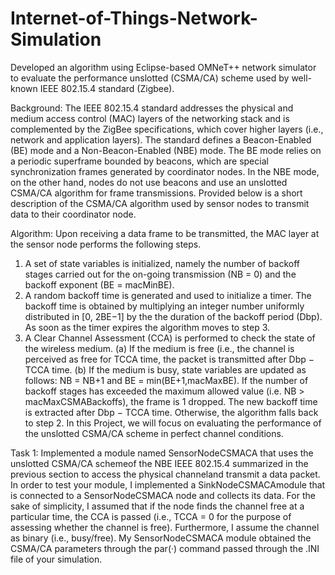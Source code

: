 # Internet-of-Things-Network-Simulation
Developed an algorithm using Eclipse-based OMNeT++ network simulator to evaluate the performance unslotted (CSMA/CA) scheme used by well-known IEEE 802.15.4 standard (Zigbee).

Background:
	The IEEE 802.15.4 standard addresses the physical and medium access control (MAC) layers of the networking stack and is complemented by the ZigBee specifications, which cover higher layers (i.e., network and application layers). The standard defines a Beacon-Enabled (BE) mode and a Non-Beacon-Enabled (NBE) mode. The BE mode relies on a periodic superframe bounded by beacons, which are special synchronization frames generated by coordinator nodes. In the NBE mode, on the other hand, nodes do not use beacons and use an unslotted CSMA/CA algorithm for frame transmissions. Provided below is a short description of the CSMA/CA algorithm used by sensor nodes to transmit data to their coordinator node.

Algorithm: 
	Upon receiving a data frame to be transmitted, the MAC layer at the sensor node performs the following steps.
1. A set of state variables is initialized, namely the number of backoff stages carried out for the on-going transmission (NB = 0) and the backoff exponent (BE = macMinBE).
2. A random backoff time is generated and used to initialize a timer. The backoff time is obtained by multiplying an integer number uniformly distributed in [0, 2BE−1] by the the duration of the backoff period (Dbp). As soon as the timer expires the algorithm
moves to step 3.
3. A Clear Channel Assessment (CCA) is performed to check the state of the wireless medium.
	(a) If the medium is free (i.e., the channel is perceived as free for TCCA time, the packet is transmitted after Dbp − TCCA time.
	(b) If the medium is busy, state variables are updated as follows: NB = NB+1 and BE = min(BE+1,macMaxBE). If the number of backoff stages has exceeded the maximum 					allowed value (i.e. NB > macMaxCSMABackoffs), the frame is 1 dropped. The new backoff time is extracted after Dbp − TCCA time. Otherwise, the algorithm falls back 				to step 2.
In this Project, we will focus on evaluating the performance of the unslotted CSMA/CA
scheme in perfect channel conditions.

Task 1:
	Implemented a module named SensorNodeCSMACA that uses the unslotted CSMA/CA schemeof the NBE IEEE 802.15.4 summarized in the previous section to access the physical channeland transmit a data packet. In order to test your module, I implemented a SinkNodeCSMACAmodule that is connected to a SensorNodeCSMACA node and collects its data. For the sake of simplicity, I assumed that if the node finds the channel free at a particular time, the CCA is passed (i.e., TCCA = 0 for the purpose of assessing whether the channel is free). Furthermore, I assume the channel as binary (i.e., busy/free). My SensorNodeCSMACA module obtained the CSMA/CA parameters through the par(·) command passed through the .INI file of your simulation.
